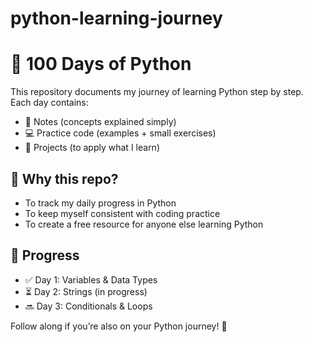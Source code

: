 # python-learning-journey
# 🐍 100 Days of Python

This repository documents my journey of learning Python step by step.  
Each day contains:
- 📒 Notes (concepts explained simply)  
- 💻 Practice code (examples + small exercises)  
- 🚀 Projects (to apply what I learn)  

## 📌 Why this repo?
- To track my daily progress in Python  
- To keep myself consistent with coding practice  
- To create a free resource for anyone else learning Python  

## 📅 Progress
- ✅ Day 1: Variables & Data Types  
- ⏳ Day 2: Strings (in progress)  
- 🔜 Day 3: Conditionals & Loops  

Follow along if you’re also on your Python journey! 🌱

